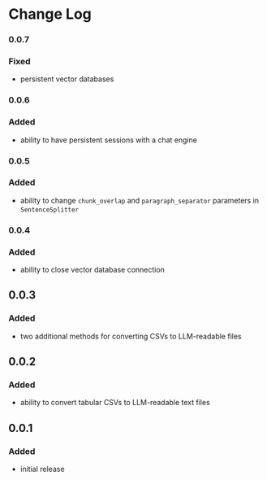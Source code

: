# Change Log

### 0.0.7
### Fixed
* persistent vector databases

### 0.0.6
### Added
* ability to have persistent sessions with a chat engine

### 0.0.5
### Added
* ability to change `chunk_overlap` and `paragraph_separator` parameters in `SentenceSplitter`

### 0.0.4
### Added
* ability to close vector database connection

## 0.0.3
### Added
* two additional methods for converting CSVs to LLM-readable files

## 0.0.2
### Added
* ability to convert tabular CSVs to LLM-readable text files

## 0.0.1
### Added
* initial release